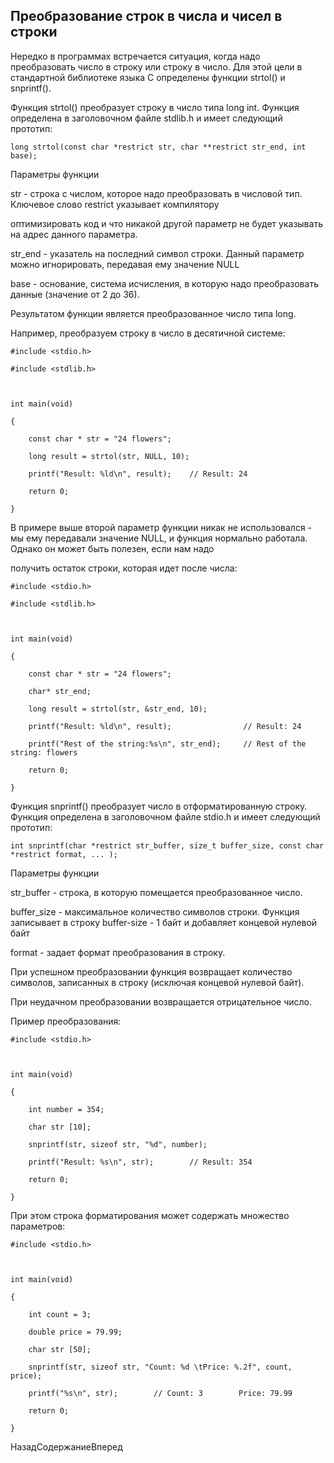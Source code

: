 ## Преобразование строк в числа и чисел в строки

Нередко в программах встречается ситуация, когда надо преобразовать число в строку или строку в число. Для этой цели в стандартной библиотеке языка С определены функции strtol() и snprintf().

Функция strtol() преобразует строку в число типа long int. Функция определена в заголовочном файле stdlib.h и имеет следующий прототип:

```
long strtol(const char *restrict str, char **restrict str_end, int base);
```

Параметры функции

str - строка с числом, которое надо преобразовать в числовой тип. Ключевое слово restrict указывает компилятору 
оптимизировать код и что никакой другой параметр не будет указывать на адрес данного параметра.

str_end - указатель на последний символ строки. Данный параметр можно игнорировать, передавая ему значение NULL

base - основание, система исчисления, в которую надо преобразовать данные (значение от 2 до 36).

Результатом функции является преобразованное число типа long.

Например, преобразуем строку в число в десятичной системе:

```
#include <stdio.h>
#include <stdlib.h>

int main(void)
{
	const char * str = "24 flowers";
 	long result = strtol(str, NULL, 10);
 	printf("Result: %ld\n", result);	// Result: 24
	return 0;
}
```

В примере выше второй параметр функции никак не использовался - мы ему передавали значение NULL, и функция нормально работала. Однако он может быть полезен, если нам надо 
получить остаток строки, которая идет после числа:

```
#include <stdio.h>
#include <stdlib.h>

int main(void)
{
	const char * str = "24 flowers";
	char* str_end;
 	long result = strtol(str, &str_end, 10);
 	printf("Result: %ld\n", result);				// Result: 24
	printf("Rest of the string:%s\n", str_end);		// Rest of the string: flowers
	return 0;
}
```

Функция snprintf() преобразует число в отформатированную строку. Функция определена в заголовочном файле stdio.h и имеет следующий прототип:

```
int snprintf(char *restrict str_buffer, size_t buffer_size, const char *restrict format, ... );
```

Параметры функции

str_buffer - строка, в которую помещается преобразованное число.

buffer_size - максимальное количество символов строки. Функция записывает в строку buffer-size - 1 байт и добавляет концевой нулевой байт

format - задает формат преобразования в строку.

При успешном преобразовании функция возвращает количество символов, записанных в строку (исключая концевой нулевой байт). 
При неудачном преобразовании возвращается отрицательное число.

Пример преобразования:

```
#include <stdio.h>

int main(void)
{
	int number = 354;
 	char str [10];
 	snprintf(str, sizeof str, "%d", number);
 	printf("Result: %s\n", str);		// Result: 354
	return 0;
}
```

При этом строка форматирования может содержать множество параметров:

```
#include <stdio.h>

int main(void)
{
	int count = 3;
	double price = 79.99;
 	char str [50];
 	snprintf(str, sizeof str, "Count: %d \tPrice: %.2f", count, price);
 	printf("%s\n", str);		// Count: 3        Price: 79.99
	return 0;
}
```

НазадСодержаниеВперед

